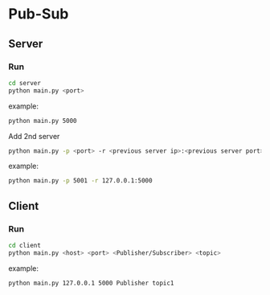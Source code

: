 # Pub-Sub


## Server 

### Run

```bash
cd server
python main.py <port>
```
example:

```bash
python main.py 5000
```

Add 2nd server

```bash
python main.py -p <port> -r <previous server ip>:<previous server port>
```

example:

```bash
python main.py -p 5001 -r 127.0.0.1:5000
```

## Client

### Run

```bash
cd client
python main.py <host> <port> <Publisher/Subscriber> <topic>
```

example:

```bash
python main.py 127.0.0.1 5000 Publisher topic1
```